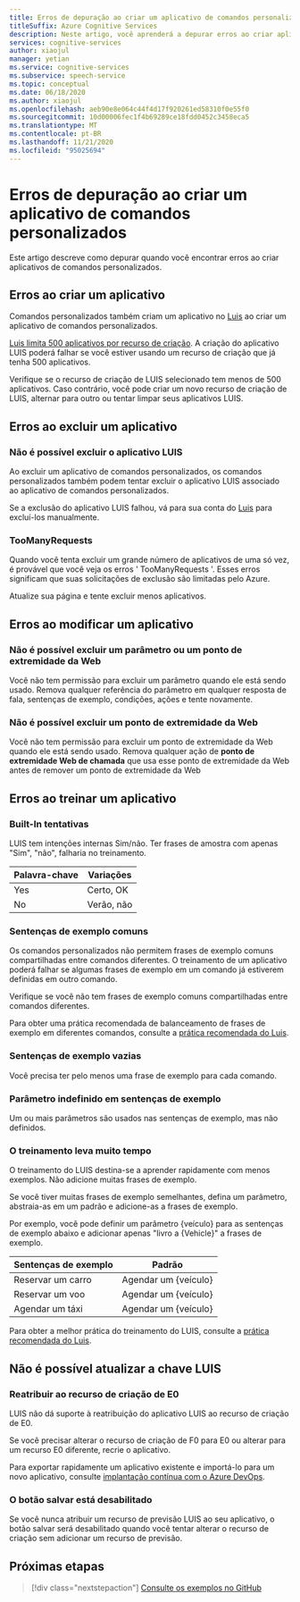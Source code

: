 ```yaml
---
title: Erros de depuração ao criar um aplicativo de comandos personalizados (visualização)
titleSuffix: Azure Cognitive Services
description: Neste artigo, você aprenderá a depurar erros ao criar aplicativos de comandos personalizados.
services: cognitive-services
author: xiaojul
manager: yetian
ms.service: cognitive-services
ms.subservice: speech-service
ms.topic: conceptual
ms.date: 06/18/2020
ms.author: xiaojul
ms.openlocfilehash: aeb90e8e064c44f4d17f920261ed58310f0e55f0
ms.sourcegitcommit: 10d00006fec1f4b69289ce18fdd0452c3458eca5
ms.translationtype: MT
ms.contentlocale: pt-BR
ms.lasthandoff: 11/21/2020
ms.locfileid: "95025694"
---
```

# <a name="debug-errors-when-authoring-a-custom-commands-application"></a>Erros de depuração ao criar um aplicativo de comandos personalizados

Este artigo descreve como depurar quando você encontrar erros ao criar aplicativos de comandos personalizados. 

## <a name="errors-when-creating-an-application"></a>Erros ao criar um aplicativo
Comandos personalizados também criam um aplicativo no [Luis](https://www.luis.ai/) ao criar um aplicativo de comandos personalizados. 

[Luis limita 500 aplicativos por recurso de criação](../luis/luis-limits.md). A criação do aplicativo LUIS poderá falhar se você estiver usando um recurso de criação que já tenha 500 aplicativos. 

Verifique se o recurso de criação de LUIS selecionado tem menos de 500 aplicativos. Caso contrário, você pode criar um novo recurso de criação de LUIS, alternar para outro ou tentar limpar seus aplicativos LUIS.  

## <a name="errors-when-deleting-an-application"></a>Erros ao excluir um aplicativo
### <a name="cant-delete-luis-application"></a>Não é possível excluir o aplicativo LUIS
Ao excluir um aplicativo de comandos personalizados, os comandos personalizados também podem tentar excluir o aplicativo LUIS associado ao aplicativo de comandos personalizados.

Se a exclusão do aplicativo LUIS falhou, vá para sua conta do [Luis](https://www.luis.ai/) para excluí-los manualmente.

### <a name="toomanyrequests"></a>TooManyRequests
Quando você tenta excluir um grande número de aplicativos de uma só vez, é provável que você veja os erros ' TooManyRequests '. Esses erros significam que suas solicitações de exclusão são limitadas pelo Azure. 

Atualize sua página e tente excluir menos aplicativos.

## <a name="errors-when-modifying-an-application"></a>Erros ao modificar um aplicativo

### <a name="cant-delete-a-parameter-or-a-web-endpoint"></a>Não é possível excluir um parâmetro ou um ponto de extremidade da Web
Você não tem permissão para excluir um parâmetro quando ele está sendo usado. Remova qualquer referência do parâmetro em qualquer resposta de fala, sentenças de exemplo, condições, ações e tente novamente.

### <a name="cant-delete-a-web-endpoint"></a>Não é possível excluir um ponto de extremidade da Web
Você não tem permissão para excluir um ponto de extremidade da Web quando ele está sendo usado. Remova qualquer ação de **ponto de extremidade Web de chamada** que usa esse ponto de extremidade da Web antes de remover um ponto de extremidade da Web

## <a name="errors-when-training-an-application"></a>Erros ao treinar um aplicativo
### <a name="built-in-intents"></a>Built-In tentativas
LUIS tem intenções internas Sim/não. Ter frases de amostra com apenas "Sim", "não", falharia no treinamento. 

| Palavra-chave | Variações | 
| ------- | --------- | 
| Yes | Certo, OK |
| No | Verão, não | 

### <a name="common-sample-sentences"></a>Sentenças de exemplo comuns
Os comandos personalizados não permitem frases de exemplo comuns compartilhadas entre comandos diferentes. O treinamento de um aplicativo poderá falhar se algumas frases de exemplo em um comando já estiverem definidas em outro comando. 

Verifique se você não tem frases de exemplo comuns compartilhadas entre comandos diferentes. 

Para obter uma prática recomendada de balanceamento de frases de exemplo em diferentes comandos, consulte a [prática recomendada do Luis](../luis/luis-concept-best-practices.md).

### <a name="empty-sample-sentences"></a>Sentenças de exemplo vazias
Você precisa ter pelo menos uma frase de exemplo para cada comando.

### <a name="undefined-parameter-in-sample-sentences"></a>Parâmetro indefinido em sentenças de exemplo
Um ou mais parâmetros são usados nas sentenças de exemplo, mas não definidos.

### <a name="training-takes-too-long"></a>O treinamento leva muito tempo
O treinamento do LUIS destina-se a aprender rapidamente com menos exemplos. Não adicione muitas frases de exemplo. 

Se você tiver muitas frases de exemplo semelhantes, defina um parâmetro, abstraia-as em um padrão e adicione-as a frases de exemplo.

Por exemplo, você pode definir um parâmetro {veículo} para as sentenças de exemplo abaixo e adicionar apenas "livro a {Vehicle}" a frases de exemplo.

| Sentenças de exemplo | Padrão | 
| ------- | ------- | 
| Reservar um carro | Agendar um {veículo} | 
| Reservar um voo | Agendar um {veículo} |
| Agendar um táxi | Agendar um {veículo} |

Para obter a melhor prática do treinamento do LUIS, consulte a [prática recomendada do Luis](../luis/luis-concept-best-practices.md).

## <a name="cant-update-luis-key"></a>Não é possível atualizar a chave LUIS
### <a name="reassign-to-e0-authoring-resource"></a>Reatribuir ao recurso de criação de E0
LUIS não dá suporte à reatribuição do aplicativo LUIS ao recurso de criação de E0.

Se você precisar alterar o recurso de criação de F0 para E0 ou alterar para um recurso E0 diferente, recrie o aplicativo. 

Para exportar rapidamente um aplicativo existente e importá-lo para um novo aplicativo, consulte [implantação contínua com o Azure DevOps](./how-to-custom-commands-deploy-cicd.md).

### <a name="save-button-is-disabled"></a>O botão salvar está desabilitado
Se você nunca atribuir um recurso de previsão LUIS ao seu aplicativo, o botão salvar será desabilitado quando você tentar alterar o recurso de criação sem adicionar um recurso de previsão.

## <a name="next-steps"></a>Próximas etapas

> [!div class="nextstepaction"]
> [Consulte os exemplos no GitHub](https://aka.ms/speech/cc-samples)